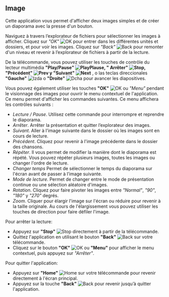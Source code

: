 ## Image

Cette application vous permet d'afficher deux images simples et de créer un diaporama avec la presse d'un bouton.

Naviguez à travers l’explorateur de fichiers pour sélectionner les images à afficher.
Cliquez sur *"OK"* ![OK](http://static.energysistem.com/images/manuals/42162/5501c8043769d.jpg) pour entrer dans les différentes unités et dossiers, et pour voir les images. Cliquez sur *"Back"* ![Back](http://static.energysistem.com/images/manuals/42162/5501c809057e9.jpg) pour remonter d'un niveau et revenir à l’explorateur de fichiers à partir de la lecture.

De la télécommande, vous pouvez utiliser les touches de contrôle du lecteur multimédia  **"Play/Pause" 
![PlayPlause](http://static.energysistem.com/images/manuals/42162/5501c84d1a18d.jpg), " Arrêter" ![Stop](http://static.energysistem.com/images/manuals/42162/5501c871719ec.jpg), "Précédent" ![Prev](http://static.energysistem.com/images/manuals/42162/5501c859394dc.jpg) y "Suivant" ![Next](http://static.energysistem.com/images/manuals/42162/5501c83524ac9.jpg)** , o las teclas direccionales **"Gauche"** ![Izda](http://static.energysistem.com/images/manuals/42162/5501c827e464c.jpg) o **"Droite"** ![Dcha](http://static.energysistem.com/images/manuals/42162/5501c819dd674.jpg) pour avancer les diapositives.

Vous pouvez également utiliser les touches **"OK"** ![OK](http://static.energysistem.com/images/manuals/42162/5501c8043769d.jpg) ou *"Menu"* pendant le visionnage des images pour ouvrir le menu contextuel de l'application. Ce menu permet d'afficher les commandes suivantes. Ce menu affichera les contrôles suivants :

- *Lecture / Pause*. Utilisez cette commande pour interrompre et reprendre le diaporama.
- *Arrêter*. Arrêter la présentation et quitter l’explorateur des images.
- *Suivant*. Aller à l’image suivante dans le dossier où les images sont en cours de lecture.
- *Précédent*. Cliquez pour revenir à l'image précédente dans le dossier des chansons.
- *Répéter*. Il vous permet de modifier la manière dont le diaporama est répété. Vous pouvez répéter plusieurs images, toutes les images ou changer l'ordre de lecture.
- *Changer temps* Permet de sélectionner le temps du diaporama sur l'écran avant de passer à l’image suivante.
- *Mode de lecture*. Permet de changer entre le mode de présentation continue ou une sélection aléatoire d'images.
- *Rotation*. Cliquez pour faire pivoter les images entre *"Normal"*, *"90"*, *"180"* y *"270"* degrés.
- *Zoom*. Cliquer pour élargir l'image sur l'écran ou réduire pour revenir à la taille originale. Au cours de l'élargissement vous pouvez utiliser les touches de direction pour faire défiler l'image.


Pour arrêter la lecture:
- Appuyez sur **"Stop"** ![Stop](http://static.energysistem.com/images/manuals/42162/5501c871719ec.jpg) directement à partir de la télécommande.
- Quittez l'application en utilisant le bouton **"Back"** ![Back](http://static.energysistem.com/images/manuals/42162/5501c809057e9.jpg) sur votre télécommande.
- Cliquez sur le bouton **"OK"** ![OK](http://static.energysistem.com/images/manuals/42162/5501c8043769d.jpg) ou **"Menu"** pour afficher le menu contextuel, puis appuyez sur *"Arrêter"*.

Pour quitter l'application:
- Appuyez sur **"Home"** ![Home](http://static.energysistem.com/images/manuals/42162/5501c8a118989.jpg) sur votre télécommande pour revenir directement à l'écran principal.
- Appuyez sur la touche **"Back"** ![Back](http://static.energysistem.com/images/manuals/42162/5501c809057e9.jpg) pour revenir jusqu’à quitter l'application.





